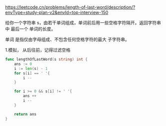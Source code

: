 https://leetcode.cn/problems/length-of-last-word/description/?envType=study-plan-v2&envId=top-interview-150

给你一个字符串 s，由若干单词组成，单词前后用一些空格字符隔开。返回字符串中 最后一个 单词的长度。

单词 是指仅由字母组成、不包含任何空格字符的最大
子字符串。


1.模拟， 从后往前，记得过滤空格

```go
func lengthOfLastWord(s string) int {
    ans := 0
    i := len(s) - 1
    for s[i] == ' '{
        i --
    }

    for i >= 0 && s[i] != ' '{
        ans ++
        i --
    }

    return ans
}
```
